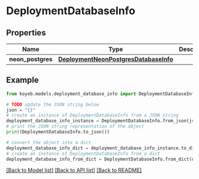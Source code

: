 # DeploymentDatabaseInfo


## Properties

Name | Type | Description | Notes
------------ | ------------- | ------------- | -------------
**neon_postgres** | [**DeploymentNeonPostgresDatabaseInfo**](DeploymentNeonPostgresDatabaseInfo.md) |  | [optional] 

## Example

```python
from koyeb.models.deployment_database_info import DeploymentDatabaseInfo

# TODO update the JSON string below
json = "{}"
# create an instance of DeploymentDatabaseInfo from a JSON string
deployment_database_info_instance = DeploymentDatabaseInfo.from_json(json)
# print the JSON string representation of the object
print(DeploymentDatabaseInfo.to_json())

# convert the object into a dict
deployment_database_info_dict = deployment_database_info_instance.to_dict()
# create an instance of DeploymentDatabaseInfo from a dict
deployment_database_info_from_dict = DeploymentDatabaseInfo.from_dict(deployment_database_info_dict)
```
[[Back to Model list]](../README.md#documentation-for-models) [[Back to API list]](../README.md#documentation-for-api-endpoints) [[Back to README]](../README.md)


